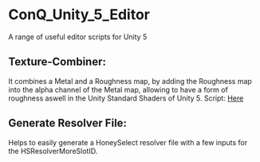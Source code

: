 # ConQ_Unity_5_Editor

A range of useful editor scripts for Unity 5

## Texture-Combiner:
It combines a Metal and a Roughness map, by adding the Roughness map into the alpha channel of the Metal map, allowing to have a form of roughness aswell in the Unity Standard Shaders of Unity 5.
Script: [Here](https://github.com/ConQode/ConQ_Unity_5_Editor/blob/main/Assets/Editor/GenerateResolverFile.cs)

## Generate Resolver File:
Helps to easily generate a HoneySelect resolver file with a few inputs for the HSResolverMoreSlotID.
